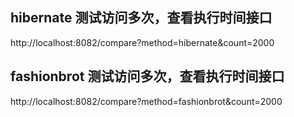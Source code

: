 ## hibernate 测试访问多次，查看执行时间接口
http://localhost:8082/compare?method=hibernate&count=2000

## fashionbrot 测试访问多次，查看执行时间接口
http://localhost:8082/compare?method=fashionbrot&count=2000
